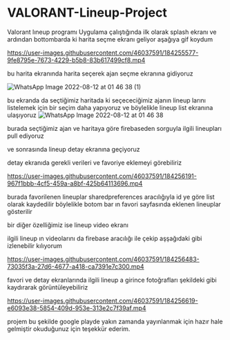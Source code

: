 # VALORANT-Lineup-Project
Valorant lıneup programı
Uygulama çalıştığında ilk olarak splash ekranı ve ardından bottombarda ki harita seçme ekranı geliyor aşağıya gif koydum

https://user-images.githubusercontent.com/46037591/184255577-9fe8795e-7673-4229-b5b8-83b617499cf8.mp4

bu harita ekranında harita seçerek ajan seçme ekranına gidiyoruz 

![WhatsApp Image 2022-08-12 at 01 46 38 (1)](https://user-images.githubusercontent.com/46037591/184255686-5e4b961d-15aa-483f-b5db-d02248ef9839.jpeg)

bu ekranda da seçtiğimiz haritada ki seçececiğimiz ajanın lineup larını listelemek için bir seçim daha yapıyoruz 
ve böylelikle lineup list ekranına ulaşıyoruz
![WhatsApp Image 2022-08-12 at 01 46 38](https://user-images.githubusercontent.com/46037591/184255846-6f69b82a-0588-4c0e-bcf5-3a85371d8984.jpeg)

burada seçtiğimiz ajan ve haritaya göre firebaseden sorguyla ilgili lineupları pull ediyoruz

ve sonrasında lineup detay ekranına geçiyoruz

detay ekranıda gerekli verileri ve favoriye eklemeyi görebiliriz

https://user-images.githubusercontent.com/46037591/184256191-967f1bbb-4cf5-459a-a8bf-425b64113696.mp4

burada favorilenen lineuplar sharedpreferences aracılığıyla id ye göre list olarak kaydedilir
böylelikle botom bar ın favori sayfasında eklenen lineuplar gösterilir

bir diğer özelliğimiz ise lineup video ekranı

ilgili lineup ın videolarını da firebase aracılığı ile çekip aşşağıdaki gibi izlenebilir kılıyorum


https://user-images.githubusercontent.com/46037591/184256483-73035f3a-27d6-4677-a418-ca7391e7c300.mp4

favori ve detay ekranlarında ilgili lineup a girince fotoğrafları şekildeki gibi kaydırarak görüntüleyebiliriz

https://user-images.githubusercontent.com/46037591/184256619-e6093e38-5854-409d-953e-313e2c7f39af.mp4


projem bu şekilde google playde yakın zamanda yayınlanmak için hazır hale gelmiştir okuduğunuz için teşekkür ederim.


